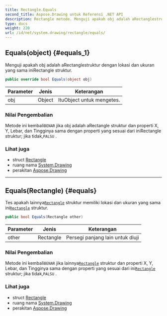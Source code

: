```yaml
---
title: Rectangle.Equals
second_title: Aspose.Drawing untuk Referensi .NET API
description: Rectangle metode. Menguji apakah obj adalah aRectanglestruktur dengan lokasi dan ukuran yang sama iniRectangle struktur.
type: docs
weight: 220
url: /id/net/system.drawing/rectangle/equals/
---
```

## Equals(object) {#equals_1}

Menguji apakah obj adalah aRectanglestruktur dengan lokasi dan ukuran yang sama iniRectangle struktur.

```csharp
public override bool Equals(object obj)
```

| Parameter | Jenis | Keterangan |
| --- | --- | --- |
| obj | Object | ItuObject untuk mengetes. |

### Nilai Pengembalian

Metode ini kembali`BENAR` jika obj adalah aRectangle struktur dan properti X, Y, Lebar, dan Tingginya sama dengan properti yang sesuai dari iniRectangle struktur; jika tidak,`PALSU` .

### Lihat juga

* struct [Rectangle](../)
* ruang nama [System.Drawing](../../rectangle/)
* perakitan [Aspose.Drawing](../../../)

---

## Equals(Rectangle) {#equals}

Tes apakah lainnya[`Rectangle`](../) struktur memiliki lokasi dan ukuran yang sama ini[`Rectangle`](../) struktur.

```csharp
public bool Equals(Rectangle other)
```

| Parameter | Jenis | Keterangan |
| --- | --- | --- |
| other | Rectangle | Persegi panjang lain untuk diuji |

### Nilai Pengembalian

Metode ini kembali`BENAR` jika lainnya[`Rectangle`](../) struktur dan properti X, Y, Lebar, dan Tingginya sama dengan properti yang sesuai dari ini[`Rectangle`](../) struktur; jika tidak,`PALSU` .

### Lihat juga

* struct [Rectangle](../)
* ruang nama [System.Drawing](../../rectangle/)
* perakitan [Aspose.Drawing](../../../)


